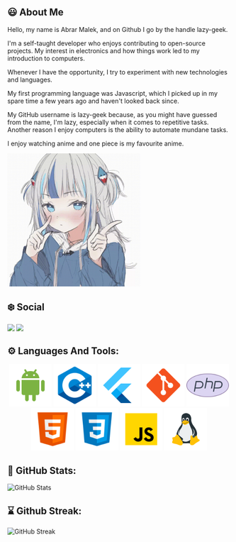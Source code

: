 ## :smiley: About Me

Hello, my name is Abrar Malek, and on Github I go by the handle lazy-geek.

I'm a self-taught developer who enjoys contributing to open-source projects.
My interest in electronics and how things work led to my introduction to computers.

Whenever I have the opportunity, I try to experiment with new technologies and languages.

My first programming language was Javascript, which I picked up in my spare time a few years ago and haven't looked back since.

My GitHub username is lazy-geek because, as you might have guessed from the name, I'm lazy, especially when it comes to repetitive tasks. Another reason I enjoy computers is the ability to automate mundane tasks.

I enjoy watching anime and one piece is my favourite anime.

<img src="assets/12.gif" alt="anime gif" width="300"/>

## :snowflake: Social

[![](https://img.shields.io/badge/abrarmalek-blue?style=for-the-badge&logo=linkedin&logoColor=white&linl=https://www.linkedin.com/in/abrar-malek-79280a215)](https://www.linkedin.com/in/abrarmalek) [![](https://img.shields.io/badge/AbrarMalek007-1DA1F2?style=for-the-badge&logo=twitter&logoColor=white)](https://twitter.com/AbrarMalek007)


## :gear: Languages And Tools:

<div align="center">
<img src="assets/icons8-android-os.svg" alt="android" width="96"/>
<img src="assets/icons8-c++.svg" alt="c plus plus" width="96"/>
<img src="assets/icons8-flutter.svg" alt="flutter" width="96"/>
<img src="assets/icons8-git.svg" alt="git" width="96"/>
<img src="assets/icons8-php.svg" alt="php" width="96"/>
<img src="assets/icons8-html-5.svg" alt="html5" width="96"/>
<img src="assets/icons8-css3.svg" alt="css3" width="96"/>
<img src="assets/icons8-javascript.svg" alt="javascript" width="96"/>
<img src="assets/icons8-linux-96.png" alt="linux" width="96"/>
</div>

## :rocket: GitHub Stats:

<!-- <div align="center"> -->

![GitHub Stats](https://github-readme-stats.vercel.app/api?username=lazy-geek&count_private=true&show_icons=true&theme=tokyonight&hide_border=true&bg_color=292d3e)

<!-- </div> -->

## :hourglass: Github Streak:

<!-- <div align="center"> -->

![GitHub Streak](https://github-readme-streak-stats.herokuapp.com/?user=lazy-geek&theme=tokyonight&hide_border=true&background=292D3E)

<!-- </div> -->

